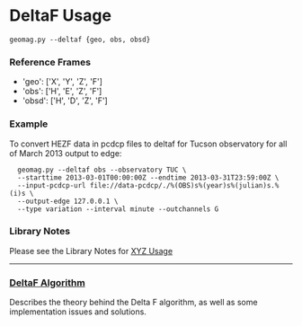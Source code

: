 # DeltaF Usage #

`geomag.py --deltaf {geo, obs, obsd}`

### Reference Frames ###
 - 'geo':  ['X', 'Y', 'Z', 'F']
 - 'obs':  ['H', 'E', 'Z', 'F']
 - 'obsd': ['H', 'D', 'Z', 'F']

### Example ###

To convert HEZF data in pcdcp files to deltaf for Tucson observatory for all of
March 2013 output to edge:

      geomag.py --deltaf obs --observatory TUC \
      --starttime 2013-03-01T00:00:00Z --endtime 2013-03-31T23:59:00Z \
      --input-pcdcp-url file://data-pcdcp/./%(OBS)s%(year)s%(julian)s.%(i)s \
      --output-edge 127.0.0.1 \
      --type variation --interval minute --outchannels G

### Library Notes ###

Please see the Library Notes for [XYZ Usage](./XYZ_usage.md)

---
### [DeltaF Algorithm](DeltaF.md) ###
Describes the theory behind the Delta F algorithm, as well as some
implementation issues and solutions.

